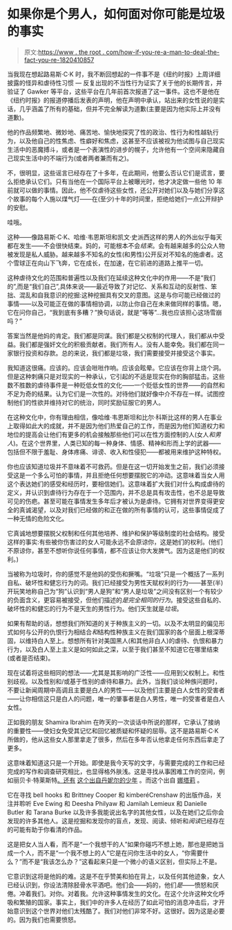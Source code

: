 # 如果你是个男人，如何面对你可能是垃圾的事实

> 原文:[https://www . the root . com/how-if-you-re-a-man-to-deal-the-fact-you-re-1820410857](https://www.theroot.com/how-if-you-re-a-man-to-deal-with-the-fact-that-you-re-1820410857)

当我现在想起路易斯·C·K 时，我不断回想起的一件事不是《纽约时报》上周详细披露的怪异和虐待性习惯 *—* 反复出现的不当性行为证实了关于他的长期传言，并验证了 Gawker 等平台，这些平台在几年前首次报道了这一事件。这也不是他在《纽约时报》的报道停播后发表的声明，他在声明中承认，站出来的女性说的是实话，几乎涵盖了所有的基础，但并不完全解读为道歉(主要是因为他实际上并没有道歉)。

他的作品频繁地、微妙地、痛苦地、愉快地探究了性的政治、性行为和性越轨行为，以及他自己的性焦虑、性癖好和焦虑，这甚至不应该被视为他试图与自己现实生活中的恶魔搏斗，或者是一个表演性的进步的幌子，允许他有一个空间来隐藏自己现实生活中的不端行为(或者两者兼而有之)。

不，很明显，这些谣言已经存在了十多年，在此期间，他要么否认它们是谎言，要么拒绝承认它们。只有当他在一个国际平台上被曝光时，他才决定做一些他 10 年前就可以做的事情。因此，他不仅虐待这些女性，还公开对她们以及与她们分享这个故事的每个人施以煤气灯——在(至少)十年的时间里，拒绝给她们一点公开辩护的安慰。

哇哦。

这种——像路易斯·C·K、哈维·韦恩斯坦和凯文·史派西这样的男人的外出似乎每天都在发生——不会很快结束。妈的，可能根本不会*结束*。会有越来越多的公众人物被发现是私人威胁。越来越多不知名的女性(和男性)公开反对不知名的施虐者。这个雪球正在向山下飞奔，它在成长，在加速，在它前进的道路上推平一切。

这种虐待文化的范围和普遍性以及我们在延续这种文化中的作用——不是“我们的”,而是“我们自己”,具体来说——最近导致了对记忆、关系和互动的反射性、笨拙、混乱和自我意识的挖掘:这种挖掘具有交叉的意图。这是与你可能已经做过的事情——以及可能正在做的事情相协调，以防止你自己在未来做同样的事情。嗯，它在问你自己，“我到底有多糟？”换句话说，就是“等等”...我也应该担心这场雪崩吗？”

答案当然是他妈的肯定。我们都是同谋。我们都是父权制的代理人，我们都从中受益。我们都是强奸文化的积极贡献者。我们所有人。没有人能幸免。我们都在同一家银行投资和存款。总的来说，我们都是垃圾，我们需要接受并接受这个事实。

我知道这很痛。应该的。应该会咝咝作响。应该会眩晕。它应该在你背上烧个洞。但是这种刺痛只是对现实的一种承认，它引起的不适是现实在你的胸部猛击。这些数不胜数的虐待事件是一种贬低女性的文化——一个贬低女性的世界——的自然和不足为奇的结果。认为它们是一次性的。对待他们就好像中介不存在一样。试图控制他们的性欲并维持对它的统治，同时奖励征服它的男人。

在这种文化中，你有理由相信，像哈维·韦恩斯坦和比尔·科斯比这样的男人在事业上取得如此大的成就，并不是因为他们热爱自己的工作，而是因为他们知道权力和地位的提高会让他们有更多的机会接触那些他们可以在性方面控制的人(女人*和男人*)。在这个世界里，人类已知的每一种身体、情感、精神和形而上学的武器——包括但不限于羞耻、身体疼痛、诽谤、收入和性侵犯——都被用来维护这种特权。

你也应该知道垃圾并不意味着不可救药。但是在这一切开始发生之前，我们必须接受这是一个多么可怕的事情，并且拒绝任何想要摆脱它的冲动。这意味着当女人用这个表达她们的感受和经历时，要相信她们。这意味着扩大我们对什么构成虐待的定义，并认识到虐待行为存在于一个范围内，并不总是具有攻击性，也不总是导致可见的伤疤。甚至可能在事情发生多年后才被认为是虐待。它拥有对世界变得更安全的真诚渴望，以及对我们已经做的和正在做的所有事情的认可，这些事情促成了一种无情的危险文化。

它真诚地想要摆脱父权制和任何其他培养、维护和保护等级制度的社会结构。接受这样的事实:有些被你伤害过的女人可能永远不会原谅你，这是她们的权利。(他们不原谅你，甚至不想听你说任何事情，都不应该让你大发脾气。因为这是他们的权利。)

当被称为垃圾时，你的感觉不是他妈的受伤和撅嘴。“垃圾”只是一个概括了一系列自私、破坏性和健忘行为的词。我们已经接受为男性天赋权利的行为——甚至(半)开玩笑地称自己为“狗”认识到“男人是狗”和“男人是垃圾”之间没有区别一个有较少的负面含义，更容易被接受，但他们描述的*是完全相同的行为*。接受这些自私的、破坏性的和健忘的行为不是天生的男性行为。他们天生就是*垃圾*。

如果有帮助的话，想想我们所知道的关于种族主义的一切。以及不太明显的偏见形式如何与公开的仇恨行为相结合*和*结构性种族主义在我们国家的各个层面上根深蒂固，以维持白人至上。想想所有针对美国黑人(和其他非白人)的虐待、仇恨和暴力行为，以及白人至上主义是如何如此之深，以至于我们甚至不知道它在哪里结束(或者是否结束)。

现在试着将这些相同的想法——尤其是其影响的广泛性——应用到父权制上。和性别歧视。以及性别和/或基于性别的虐待和暴力。此外，当我们谈论种族问题时，不要让新闻周期中高调且主要是白人的男性——以及他们主要是白人女性的受害者——让你相信这只是白人的问题，唯一的肇事者是白人男性，唯一的受害者是白人女性。

正如我的朋友 Shamira Ibrahim 在昨天的一次谈话中所说的那样，它承认了接纳的重要性——使妇女免受其记忆和回忆被质疑和怀疑的屈辱。这不是路易斯·C·K 所做的，他从这些女人那里拿走了很多，然后在多年否认他拿走任何东西后拿走了更多。

这意味着知道这只是一个开始。即使是我今天写的文字，与需要完成的工作和已经完成的写作和调查研究相比，也显得格外肤浅。这是寻找从事困难工作的空间，例如丽贝卡·特莱斯特[。还有](https://www.thecut.com/2017/11/rebecca-traister-on-the-post-weinstein-reckoning.html) [这个出自丹妮尔的少年](http://www.theroot.com/don-t-let-the-smile-fool-you-i-m-cringing-on-the-insid-1819987586#_ga=2.88005275.223067530.1510508888-2126368399.1503703021) 。而这个出自 [娜塔莉](https://verysmartbrothas.theroot.com/i-have-been-raped-by-far-nicer-men-than-you-1819412131#_ga=2.88005275.223067530.1510508888-2126368399.1503703021) 。

它在寻找 bell hooks 和 Brittney Cooper 和 kimberéCrenshaw 的出版作品，关注并聆听 Eve Ewing 和 Deesha Philyaw 和 Jamilah Lemieux 和 Danielle Butler 和 Tarana Burke 以及许多我能说出名字的其他女性，以及在她们之后你会发现的许多其他人。这是挖掘和发现你的盲点，发现、阅读、倾听和*阅读*已经存在的可能有助于你看清的作品。

这是把女人当人看，而不是“一个我想干的人”如果你碰巧不想上她，那也是把她当成一个人，而不是“一个我不想上的人”它是在问你生活中的女人，“你需要什么？”而不是“我该怎么办？”这看起来只是一个微小的语义区别，但实际上不是。

它意识到这将是他妈的难。这是不在乎赞美和拍在背上，以及任何其他迹象，女人已经认识到，你设法清除胫骨水平酒吧。他们会——妈的，他们*是*——愤怒和厌倦。冲着我们。对你。对着我。允许这种事情发生的文化。在这个允许这种文化呼吸和繁殖的国家。事实上，我们中的许多人在经历了如此可怕的消息冲击后，才开始意识到这个世界对他们太残酷了。我们对他们非常不好。这很好。因为这是必要的。因为我们也需要愤怒。